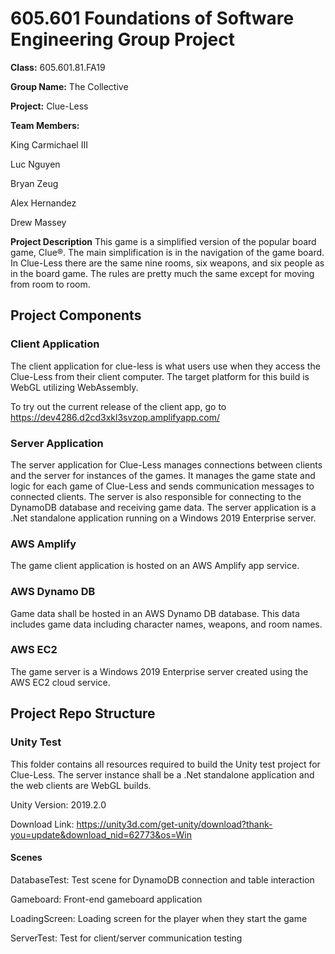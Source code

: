 # 605.601 Foundations of Software Engineering Group Project

**Class:** 605.601.81.FA19

**Group Name:** The Collective

**Project:** Clue-Less

**Team Members:**

King Carmichael III

Luc Nguyen

Bryan Zeug

Alex Hernandez

Drew Massey

**Project Description**
This game is a simplified version of the popular board game, Clue®.  The main simplification is in the navigation of the game board.  In Clue-Less there are the same nine rooms, six weapons, and six people as in the board game.  The rules are pretty much the same except for moving from room to room.

## Project Components

### Client Application

The client application for clue-less is what users use when they access the Clue-Less from their client computer.  The target platform for this build is WebGL utilizing WebAssembly.

To try out the current release of the client app, go to https://dev4286.d2cd3xkl3svzop.amplifyapp.com/

### Server Application

The server application for Clue-Less manages connections between clients and the server for instances of the games.  It manages the game state and logic for each game of Clue-Less and sends communication messages to connected clients.  The server is also responsible for connecting to the DynamoDB database and receiving game data.  The server application is a .Net standalone application running on a Windows 2019 Enterprise server.

### AWS Amplify

The game client application is hosted on an AWS Amplify app service.

### AWS Dynamo DB

Game data shall be hosted in an AWS Dynamo DB database.  This data includes game data including character names, weapons, and room names.

### AWS EC2

The game server is a Windows 2019 Enterprise server created using the AWS EC2 cloud service.  

## Project Repo Structure

### Unity Test

This folder contains all resources required to build the Unity test project for Clue-Less.  The server instance shall be a .Net standalone application and the web clients are WebGL builds.

Unity Version: 2019.2.0

Download Link: https://unity3d.com/get-unity/download?thank-you=update&download_nid=62773&os=Win

#### Scenes

DatabaseTest: Test scene for DynamoDB connection and table interaction

Gameboard: Front-end gameboard application

LoadingScreen: Loading screen for the player when they start the game

ServerTest: Test for client/server communication testing
